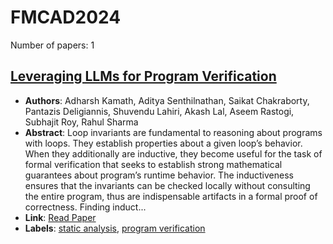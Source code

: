 # FMCAD2024

Number of papers: 1

## [Leveraging LLMs for Program Verification](paper_1.md)
- **Authors**: Adharsh Kamath, Aditya Senthilnathan, Saikat Chakraborty, Pantazis Deligiannis, Shuvendu Lahiri, Akash Lal, Aseem Rastogi, Subhajit Roy, Rahul Sharma
- **Abstract**: Loop invariants are fundamental to reasoning about programs with loops. They establish properties about a given loop’s behavior. When they additionally are inductive, they become useful for the task of formal verification that seeks to establish strong mathematical guarantees about program’s runtime behavior. The inductiveness ensures that the invariants can be checked locally without consulting the entire program, thus are indispensable artifacts in a formal proof of correctness. Finding induct...
- **Link**: [Read Paper](https://www.microsoft.com/en-us/research/publication/finding-inductive-loop-invariants-using-large-language-models/)
- **Labels**: [static analysis](../../labels/static_analysis.md), [program verification](../../labels/program_verification.md)
